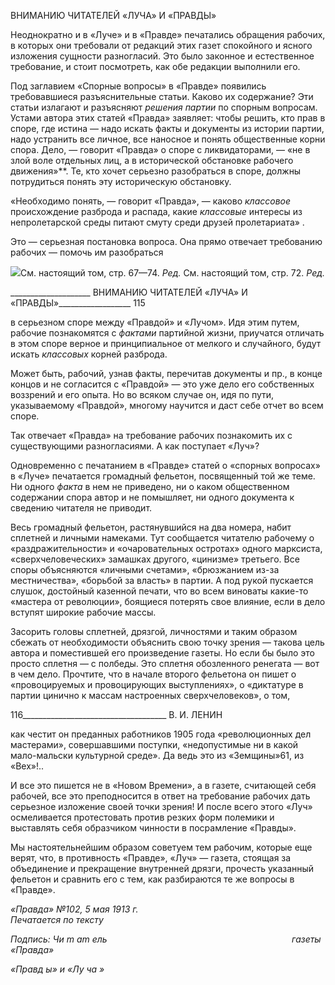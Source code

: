 ВНИМАНИЮ ЧИТАТЕЛЕЙ «ЛУЧА» И «ПРАВДЫ»

Неоднократно и в «Луче» и в «Правде» печатались обращения рабочих, в которых они требовали от редакций этих газет спокойного и ясного изложения сущности разно­гласий. Это было законное и естественное требование, и стоит посмотреть, как обе ре­дакции выполнили его.

Под заглавием «Спорные вопросы» в «Правде» появились требовавшиеся разъясни­тельные статьи. Каково их содержание? Эти статьи излагают и разъясняют _решения_ _партии_ по спорным вопросам. Устами автора этих статей «Правда» заявляет: чтобы решить, кто прав в споре, где истина — надо искать факты и документы из истории партии, надо устранить все личное, все наносное и понять общественные корни спора. Дело, — говорит «Правда» о споре с ликвидаторами, — «не в злой воле отдельных лиц, а в исторической обстановке рабочего движения»**. Те, кто хочет серьезно разобраться в споре, должны потрудиться понять эту историческую обстановку.

«Необходимо понять, — говорит «Правда», — каково _классовое_ происхождение раз­брода и распада, какие _классовые_ интересы из непролетарской среды питают смуту среди друзей пролетариата» .

Это — серьезная постановка вопроса. Она прямо отвечает требованию рабочих — помочь им разобраться

![](file:///C:/Users/bot32/AppData/Local/Temp/msohtmlclip1/01/clip_image001.png)См. настоящий том, стр. 67—74. _Ред._ См. настоящий том, стр. 72. _Ред._

  

____________________ ВНИМАНИЮ ЧИТАТЕЛЕЙ «ЛУЧА» И «ПРАВДЫ»__________________ 115

в серьезном споре между «Правдой» и «Лучом». Идя этим путем, рабочие познакомят­ся с _фактами_ партийной жизни, приучатся отличать в этом споре верное и принципи­альное от мелкого и случайного, будут искать _классовых_ корней разброда.

Может быть, рабочий, узнав факты, перечитав документы и пр., в конце концов и не согласится с «Правдой» — это уже дело его собственных воззрений и его опыта. Но во всяком случае он, идя по пути, указываемому «Правдой», многому научится и даст себе отчет во всем споре.

Так отвечает «Правда» на требование рабочих познакомить их с существующими разногласиями. А как поступает «Луч»?

Одновременно с печатанием в «Правде» статей о «спорных вопросах» в «Луче» пе­чатается громадный фельетон, посвященный той же теме. Ни одного _факта_ в нем не приведено, ни о каком общественном содержании спора автор и не помышляет, ни од­ного документа к сведению читателя не приводит.

Весь громадный фельетон, растянувшийся на два номера, набит сплетней и личными намеками. Тут сообщается читателю рабочему о «раздражительности» и «очарователь­ных остротах» одного марксиста, «сверхчеловеческих» замашках другого, «цинизме» третьего. Все споры объясняются «личными счетами», «брюзжанием из-за местничест­ва», «борьбой за власть» в партии. А под рукой пускается слушок, достойный казенной печати, что во всем виноваты какие-то «мастера от революции», боящиеся потерять свое влияние, если в дело вступят широкие рабочие массы.

Засорить головы сплетней, дрязгой, личностями и таким образом сбежать от необхо­димости объяснить свою точку зрения — такова цель автора и поместившей его произ­ведение газеты. Но если бы было это просто сплетня — с полбеды. Это сплетня обоз­ленного ренегата — вот в чем дело. Прочтите, что в начале второго фельетона он пи­шет о «провоцируемых и провоцирующих выступлениях», о «диктатуре в партии ци­нично к массам настроенных сверхчеловеков», о том,

  

116____________________________________ В. И. ЛЕНИН

как честит он преданных работников 1905 года «революционных дел мастерами», со­вершавшими поступки, «недопустимые ни в какой мало-мальски культурной среде». Да ведь это из «Земщины»61, из «Вех»!..

И все это пишется не в «Новом Времени», а в газете, считающей себя рабочей, все это преподносится в ответ на требование рабочих дать серьезное изложение своей точ­ки зрения! И после всего этого «Луч» осмеливается протестовать против резких форм полемики и выставлять себя образчиком чинности в посрамление «Правды».

Мы настоятельнейшим образом советуем тем рабочим, которые еще верят, что, в противность «Правде», «Луч» — газета, стоящая за объединение и прекращение внут­ренней дрязги, прочесть указанный фельетон и сравнить его с тем, как разбираются те же вопросы в «Правде».

_«Правда» №102, 5 мая 1913 г.                                                               Печатается по тексту_

_Подпись: Чи_ _m_ _am_ _ель                                                                           газеты «Правда»_

_«Правд ы» и «Лу ча »_